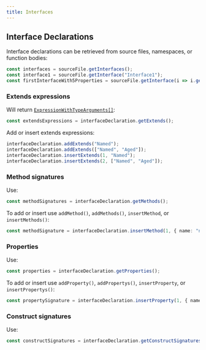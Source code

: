 ```yaml
---
title: Interfaces
---
```


## Interface Declarations

Interface declarations can be retrieved from source files, namespaces, or function bodies:

```typescript
const interfaces = sourceFile.getInterfaces();
const interface1 = sourceFile.getInterface("Interface1");
const firstInterfaceWith5Properties = sourceFile.getInterface(i => i.getProperties().length === 5);
```

### Extends expressions

Will return [`ExpressionWithTypeArguments[]`](expressions):

```typescript
const extendsExpressions = interfaceDeclaration.getExtends();
```

Add or insert extends expressions:

```typescript
interfaceDeclaration.addExtends("Named");
interfaceDeclaration.addExtends(["Named", "Aged"]);
interfaceDeclaration.insertExtends(1, "Named");
interfaceDeclaration.insertExtends(2, ["Named", "Aged"]);
```

### Method signatures

Use:

```typescript
const methodSignatures = interfaceDeclaration.getMethods();
```

To add or insert use `addMethod()`, `addMethods()`, `insertMethod`, or `insertMethods()`:

```typescript
const methodSignature = interfaceDeclaration.insertMethod(1, { name: "newMethod", returnType: "boolean" });
```

### Properties

Use:

```typescript
const properties = interfaceDeclaration.getProperties();
```

To add or insert use `addProperty()`, `addPropertys()`, `insertProperty`, or `insertPropertys()`:

```typescript
const propertySignature = interfaceDeclaration.insertProperty(1, { name: "newProperty", type: "string" });
```

### Construct signatures

Use:

```typescript
const constructSignatures = interfaceDeclaration.getConstructSignatures();
```
